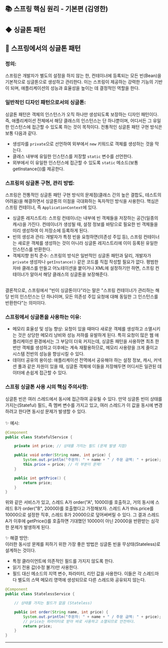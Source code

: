 ## 📚 스프링 핵심 원리 - 기본편 (김영한)
##  ◆ 싱글톤 패턴
## 📌 스프링에서의 싱글톤 패턴
### 정의:
스프링은 개발자가 별도의 설정을 하지 않는 한, 컨테이너에 등록되는 모든 빈(Bean)을 기본적으로 싱글톤으로 
생성하고 관리한다. 이는 스프링이 제공하는 강력한 기능의 기반이 되며, 애플리케이션의 성능과 효율성을 높이는 데 
결정적인 역할을 한다.

### 일반적인 디자인 패턴으로서의 싱글톤:
싱글톤 패턴은 객체의 인스턴스가 오직 하나만 생성되도록 보장하는 디자인 패턴이다. 즉, 애플리케이션 전체에서 
해당 클래스의 인스턴스는 단 하나뿐이며, 어디서든 그 유일한 인스턴스에 접근할 수 있도록 하는 것이 목적이다.
전통적인 싱글톤 패턴 구현 방식은 보통 다음과 같다.
- 생성자를 ```private```으로 선언하여 외부에서 ```new``` 키워드로 객체를 생성하는 것을 막는다.
- 클래스 내부에 유일한 인스턴스를 저장할 ```static``` 변수를 선언한다.
- 외부에서 이 유일한 인스턴스에 접근할 수 있도록 ```static``` 메소드(보통 getInstance())를 제공한다.

### 스프링의 싱글톤 구현, 관리 방법:
스프링은 전통적인 싱글톤 패턴 구현 방식의 문제점(클래스 간의 높은 결합도, 테스트의 어려움)을 
해결하면서 싱글톤의 이점을 극대화하는 독자적인 방식을 사용한다.
핵심은 스프링 컨테이너, 즉 ```ApplicationContext```에 있다.
- 싱글톤 레지스트리: 스프링 컨테이너는 내부에 빈 객체들을 저장하는 공간(일종의 캐시)을 가진다. 
컨테이너가 생성될 때, 설정 정보를 바탕으로 필요한 빈 객체들을 미리 생성하여 이 저장소에 등록하게 된다.
- 빈의 생성과 관리: 개발자가 특정 빈을 요청하면(의존성 주입 등), 스프링 컨테이너는 새로운 객체를 
생성하는 것이 아니라 싱글톤 레지스트리에 이미 등록된 유일한 인스턴스를 반환한다.
- 객체지향 원칙 준수: 스프링의 방식은 일반적인 싱글톤 패턴과 달리, 개발자가 ```private``` 생성자나 
```getInstance()``` 같은 코드를 직접 작성할 필요가 없다. 평범한 자바 클래스를 만들고 어노테이션을 붙이거나 
XML에 설정하기만 하면, 스프링 컨테이너가 알아서 해당 클래스의 싱글톤을 보장해준다.
<br></br>
 
결론적으로, 스프링에서 "빈이 싱글톤이다"라는 말은 "스프링 컨테이너가 관리하는 해당 빈의 인스턴스는 단 하나이며,
모든 의존성 주입 요청에 대해 동일한 그 인스턴스를 반환한다"는 의미이다.

### 스프링에서 싱글톤을 사용하는 이유:
- 메모리 효율성 및 성능 향상: 요청이 있을 때마다 새로운 객체를 생성하고 소멸시키는 것은 상당한 메모리 낭비와 성능 저하를 유발하게 된다.
특히 요청이 많은 웹 애플리케이션 환경에서는 그 부담이 더욱 커지는데, 싱글톤 패턴을 사용하면 최초 한 번만 객체를 생성하고 이후에는 계속 
재활용하므로, 메모리 사용량을 크게 줄이고 시스템 전반의 성능을 향상시킬 수 있다.
- 데이터 공유의 용이성: 애플리케이션 전역에서 공유해야 하는 설정 정보, 캐시, 커넥션 풀과 같은 자원이 있을 때, 싱글톤 객체에 이들을 저장해두면
어디서든 일관된 데이터에 손쉽게 접근할 수 있다.

### 스프링 싱글톤 사용 시의 핵심 주의사항:
싱글톤 빈은 여러 스레드에서 동시에 접근하여 공유될 수 있다. 만약 싱글톤 빈이 상태를 가지는(Stateful) 필드, 즉 멤버 변수를 가지고 있고,
여러 스레드가 이 값을 동시에 변경하려고 한다면 동시성 문제가 발생할 수 있다.
<br></br>
✨ 예시:
```java
@Component
public class StatefulService {

    private int price; // 상태를 가지는 필드 (문제 발생 지점)

    public void order(String name, int price) {
        System.out.println("주문자: " + name + " / 주문 금액: " + price);
        this.price = price; // 이 부분이 문제!
    }

    public int getPrice() {
        return price;
    }
}
```
위와 같은 서비스가 있고, 스레드 A가 order("A", 10000)를 호출하고, 거의 동시에 스레드 B가 order("B", 20000)를 호출했다고 가정해보자. 
스레드 A가 this.price를 10000으로 설정한 직후, 스레드 B가 20000으로 덮어써버릴 수 있다. 그 결과 스레드 A가 이후에 getPrice()를 호출하면 
기대했던 10000이 아닌 20000을 반환받는 심각한 문제가 발생하게 된다.

✨ 해결 방안:
<br>
이러한 동시성 문제를 피하기 위한 가장 좋은 방법은 싱글톤 빈을 무상태(Stateless)로 설계하는 것이다.
- 특정 클라이언트에 의존적인 필드를 가지지 않도록 한다.
- 읽기 전용 값(수정 불가)만 사용한다.
- 필드 대신 메소드의 지역 변수, 파라미터, 리턴 값을 사용한다. 이들은 각 스레드마다 별도의 스택 메모리 영역에 생성되므로 
다른 스레드와 공유되지 않는다.
```java
@Component
public class StatelessService {

    // 상태를 가지는 필드가 없음 (Stateless)

    public int order(String name, int price) {
        System.out.println("주문자: " + name + " / 주문 금액: " + price);
        // price는 파라미터로 받아 바로 사용하고 소멸되므로 안전하다.
        return price;
    }
}
```
---





